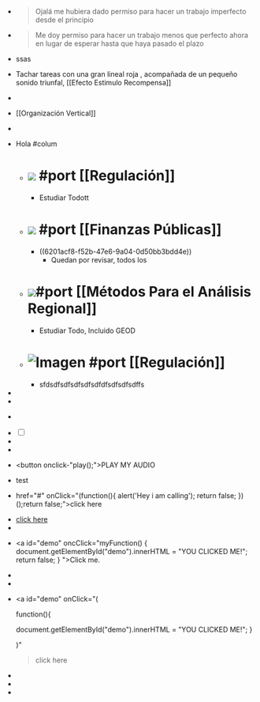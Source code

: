 - > Ojalá me hubiera dado permiso para hacer un trabajo imperfecto desde el principio
- > Me doy permiso para hacer un trabajo menos que perfecto ahora en lugar de esperar hasta que haya pasado el plazo
- ssas
- Tachar tareas con una gran lineal roja , acompañada de un pequeño sonido triunfal, [[Efecto Estimulo Recompensa]]
-
- [[Organización Vertical]]
-
- Hola #colum
	- # ![](https://mir-s3-cdn-cf.behance.net/project_modules/disp/72e2f123594107.56327cc07f147.gif) #port  [[Regulación]]
		- Estudiar Todott
	- # ![](https://m.media-amazon.com/images/I/91OGvkgkEbL._AC_SL1500_.jpg) #port  [[Finanzas Públicas]]
		- ((6201acf8-f52b-47e6-9a04-0d50bb3bdd4e))
			- Quedan  por revisar, todos los
	- # ![](https://c.tenor.com/F44JQ019qQoAAAAC/homer-economics.gif)#port [[Métodos Para el Análisis Regional]]
		- Estudiar Todo, Incluido GEOD
	- # ![Imagen](https://quenoticias.com/wp-content/uploads/2021/06/Dolares-Pixabay-V-K.jpg) #port  [[Regulación]]
		- sfdsdfsdfsdfsdfsdfdfsdfsdfsdffs
-
-
- <audio src="C:/Users/Diego/Music/Nuuevo r/y2meta.com - Es un secreto - Plan B __ Letra (192 kbps).mp3" ></audio>
- <body>
      <input type="checkbox" id="cena" onchange="myfunction(this)" />
      <label for="cena"></label>
      <script>
         var audio = new Audio('C:/Users/Diego/Music/Nuuevo r/y2meta.com - Es un secreto - Plan B __ Letra (192 kbps).mp3');
         audio.oncanplay = function() {
         if (document.getElementById("cena").checked) this.play()
         }
         function myfunction(el) {    
           if (el.checked) {
             audio.load();
           } else {
             audio.pause(); //pause audio
           }
         }
  </script>
  </body>
-
-
- <button onclick-"play();">PLAY MY AUDIO</button>
- <html> <a id="test" onclick="alert('test')"> test </a> ​ </html>
- href="#" onClick="(function(){
      alert('Hey i am calling');
      return false;
  })();return false;">click here
- <html> <a href="#" onClick="(function(){
      alert('Hey i am calling');
      return false;
  })();return false;">click here</a> </html>
-
- <a id="demo" oncClick="myFunction() {
    document.getElementById("demo").innerHTML = "YOU CLICKED ME!";
  return false;
  }
  ">Click me.</a>
-
-
- <a id="demo" onClick="(
  
  function(){
     
  document.getElementById("demo").innerHTML = "YOU CLICKED ME!";
  }
  
  )"
  
  
  >click here</a>
-
-
-